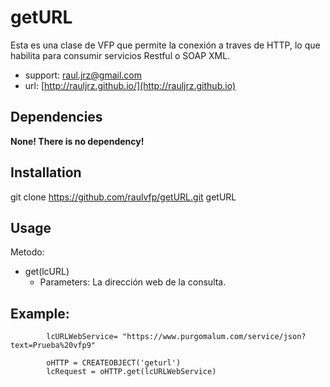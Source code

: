 # getURL

Esta es una clase de VFP que permite la conexión a traves de HTTP, lo que habilita para consumir servicios Restful o SOAP XML.

* support: raul.jrz@gmail.com
* url: [http://rauljrz.github.io/](http://rauljrz.github.io)


## Dependencies
**None! There is no dependency!**


## Installation
git clone https://github.com/raulvfp/getURL.git getURL


## Usage
Metodo: 
- get(lcURL) 
	+ Parameters: La dirección web de la consulta.

## Example:

```	
        lcURLWebService= "https://www.purgomalum.com/service/json?text=Prueba%20vfp9"

        oHTTP = CREATEOBJECT('geturl')
        lcRequest = oHTTP.get(lcURLWebService)
```
